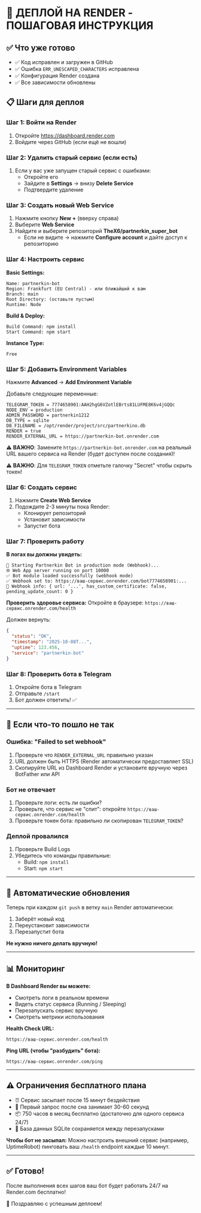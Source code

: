 # 🚀 ДЕПЛОЙ НА RENDER - ПОШАГОВАЯ ИНСТРУКЦИЯ

## ✅ Что уже готово
- ✅ Код исправлен и загружен в GitHub
- ✅ Ошибка `ERR_UNESCAPED_CHARACTERS` исправлена
- ✅ Конфигурация Render создана
- ✅ Все зависимости обновлены

## 📋 Шаги для деплоя

### Шаг 1: Войти на Render
1. Откройте https://dashboard.render.com
2. Войдите через GitHub (если ещё не вошли)

### Шаг 2: Удалить старый сервис (если есть)
1. Если у вас уже запущен старый сервис с ошибками:
   - Откройте его
   - Зайдите в **Settings** → внизу **Delete Service**
   - Подтвердите удаление

### Шаг 3: Создать новый Web Service
1. Нажмите кнопку **New +** (вверху справа)
2. Выберите **Web Service**
3. Найдите и выберите репозиторий **TheX6/partnerkin_super_bot**
   - Если не видите → нажмите **Configure account** и дайте доступ к репозиторию

### Шаг 4: Настроить сервис

**Basic Settings:**
```
Name: partnerkin-bot
Region: Frankfurt (EU Central) - или ближайший к вам
Branch: main
Root Directory: (оставьте пустым)
Runtime: Node
```

**Build & Deploy:**
```
Build Command: npm install
Start Command: npm start
```

**Instance Type:**
```
Free
```

### Шаг 5: Добавить Environment Variables

Нажмите **Advanced** → **Add Environment Variable**

Добавьте следующие переменные:

```
TELEGRAM_TOKEN = 7774658901:AAH2hgG6VZotlEBrts81LUFME8K6v4jGQQc
NODE_ENV = production
ADMIN_PASSWORD = partnerkin1212
DB_TYPE = sqlite
DB_FILENAME = /opt/render/project/src/partnerkino.db
RENDER = true
RENDER_EXTERNAL_URL = https://partnerkin-bot.onrender.com
```

⚠️ **ВАЖНО**: Замените `https://partnerkin-bot.onrender.com` на реальный URL вашего сервиса на Render (будет доступен после создания)!

⚠️ **ВАЖНО**: Для `TELEGRAM_TOKEN` отметьте галочку "Secret" чтобы скрыть токен!

### Шаг 6: Создать сервис
1. Нажмите **Create Web Service**
2. Подождите 2-3 минуты пока Render:
   - Клонирует репозиторий
   - Установит зависимости
   - Запустит бота

### Шаг 7: Проверить работу

**В логах вы должны увидеть:**
```
🚀 Starting Partnerkin Bot in production mode (Webhook)...
🌐 Web App server running on port 10000
✅ Bot module loaded successfully (webhook mode)
✅ Webhook set to: https://ваш-сервис.onrender.com/bot7774658901:...
📡 Webhook info: { url: '...', has_custom_certificate: false, pending_update_count: 0 }
```

**Проверить здоровье сервиса:**
Откройте в браузере: `https://ваш-сервис.onrender.com/health`

Должен вернуть:
```json
{
  "status": "OK",
  "timestamp": "2025-10-08T...",
  "uptime": 123.456,
  "service": "partnerkin-bot"
}
```

### Шаг 8: Проверить бота в Telegram
1. Откройте бота в Telegram
2. Отправьте `/start`
3. Бот должен ответить! ✅

---

## 🔧 Если что-то пошло не так

### Ошибка: "Failed to set webhook"
1. Проверьте что `RENDER_EXTERNAL_URL` правильно указан
2. URL должен быть HTTPS (Render автоматически предоставляет SSL)
3. Скопируйте URL из Dashboard Render и установите вручную через BotFather или API

### Бот не отвечает
1. Проверьте логи: есть ли ошибки?
2. Проверьте, что сервис не "спит": откройте `https://ваш-сервис.onrender.com/health`
3. Проверьте токен бота: правильно ли скопирован `TELEGRAM_TOKEN`?

### Деплой провалился
1. Проверьте Build Logs
2. Убедитесь что команды правильные:
   - Build: `npm install`
   - Start: `npm start`

---

## 🔄 Автоматические обновления

Теперь при каждом `git push` в ветку `main` Render автоматически:
1. Заберёт новый код
2. Переустановит зависимости
3. Перезапустит бота

**Не нужно ничего делать вручную!**

---

## 📊 Мониторинг

**В Dashboard Render вы можете:**
- Смотреть логи в реальном времени
- Видеть статус сервиса (Running / Sleeping)
- Перезапускать сервис вручную
- Смотреть метрики использования

**Health Check URL:**
```
https://ваш-сервис.onrender.com/health
```

**Ping URL (чтобы "разбудить" бота):**
```
https://ваш-сервис.onrender.com/ping
```

---

## ⚠️ Ограничения бесплатного плана

- ⏰ Сервис засыпает после 15 минут бездействия
- 🔄 Первый запрос после сна занимает 30-60 секунд
- 📦 750 часов в месяц бесплатно (достаточно для одного сервиса 24/7)
- 💾 База данных SQLite сохраняется между перезапусками

**Чтобы бот не засыпал:**
Можно настроить внешний сервис (например, UptimeRobot) пинговать ваш `/health` endpoint каждые 10 минут.

---

## ✅ Готово!

После выполнения всех шагов ваш бот будет работать 24/7 на Render.com бесплатно!

🎉 Поздравляю с успешным деплоем!
